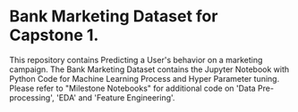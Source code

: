# Bank Marketing Dataset for Capstone 1.

This repository contains Predicting a User's behavior on a marketing campaign. The Bank Marketing Dataset contains the Jupyter Notebook with Python Code for Machine Learning Process and Hyper Parameter tuning. Please refer to "Milestone Notebooks" for additional code on 'Data Pre-processing', 'EDA' and 'Feature Engineering'.